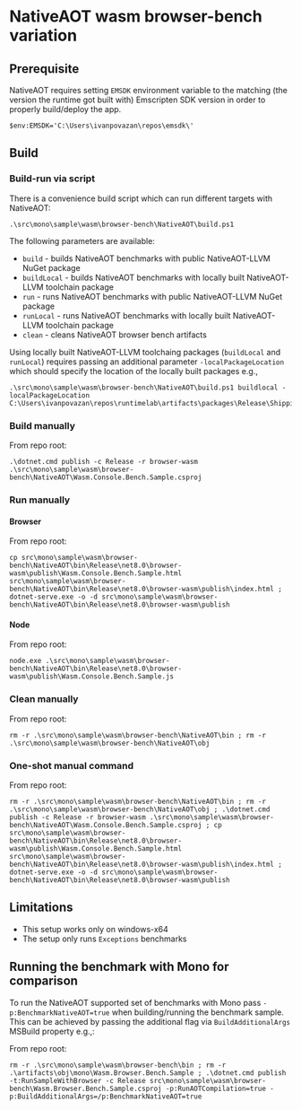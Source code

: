# NativeAOT wasm browser-bench variation

## Prerequisite

NativeAOT requires setting `EMSDK` environment variable to the matching (the version the runtime got built with) Emscripten SDK version in order to properly build/deploy the app.

```
$env:EMSDK='C:\Users\ivanpovazan\repos\emsdk\'
```

## Build

### Build-run via script

There is a convenience build script which can run different targets with NativeAOT:

```
.\src\mono\sample\wasm\browser-bench\NativeAOT\build.ps1
```

The following parameters are available:
- `build` - builds NativeAOT benchmarks with public NativeAOT-LLVM NuGet package
- `buildLocal` - builds NativeAOT benchmarks with locally built NativeAOT-LLVM toolchain package
- `run` - runs NativeAOT benchmarks with public NativeAOT-LLVM NuGet package
- `runLocal` - runs NativeAOT benchmarks with locally built NativeAOT-LLVM toolchain package
- `clean` - cleans NativeAOT browser bench artifacts

Using locally built NativeAOT-LLVM toolchaing packages (`buildLocal` and `runLocal`) requires passing an additional parameter `-localPackageLocation` which should specify the location of the locally built packages e.g.,

```
.\src\mono\sample\wasm\browser-bench\NativeAOT\build.ps1 buildlocal -localPackageLocation C:\Users\ivanpovazan\repos\runtimelab\artifacts\packages\Release\Shipping
```

### Build manually

From repo root:

```
.\dotnet.cmd publish -c Release -r browser-wasm .\src\mono\sample\wasm\browser-bench\NativeAOT\Wasm.Console.Bench.Sample.csproj
```

### Run manually

#### Browser

From repo root:

```
cp src\mono\sample\wasm\browser-bench\NativeAOT\bin\Release\net8.0\browser-wasm\publish\Wasm.Console.Bench.Sample.html src\mono\sample\wasm\browser-bench\NativeAOT\bin\Release\net8.0\browser-wasm\publish\index.html ; dotnet-serve.exe -o -d src\mono\sample\wasm\browser-bench\NativeAOT\bin\Release\net8.0\browser-wasm\publish
```

#### Node

From repo root:

```
node.exe .\src\mono\sample\wasm\browser-bench\NativeAOT\bin\Release\net8.0\browser-wasm\publish\Wasm.Console.Bench.Sample.js
```

### Clean manually

From repo root:

```
rm -r .\src\mono\sample\wasm\browser-bench\NativeAOT\bin ; rm -r .\src\mono\sample\wasm\browser-bench\NativeAOT\obj
```

### One-shot manual command

From repo root:

```
rm -r .\src\mono\sample\wasm\browser-bench\NativeAOT\bin ; rm -r .\src\mono\sample\wasm\browser-bench\NativeAOT\obj ; .\dotnet.cmd publish -c Release -r browser-wasm .\src\mono\sample\wasm\browser-bench\NativeAOT\Wasm.Console.Bench.Sample.csproj ; cp src\mono\sample\wasm\browser-bench\NativeAOT\bin\Release\net8.0\browser-wasm\publish\Wasm.Console.Bench.Sample.html src\mono\sample\wasm\browser-bench\NativeAOT\bin\Release\net8.0\browser-wasm\publish\index.html ; dotnet-serve.exe -o -d src\mono\sample\wasm\browser-bench\NativeAOT\bin\Release\net8.0\browser-wasm\publish
```

## Limitations

- This setup works only on windows-x64
- The setup only runs `Exceptions` benchmarks


## Running the benchmark with Mono for comparison

To run the NativeAOT supported set of benchmarks with Mono pass `-p:BenchmarkNativeAOT=true` when building/running the benchmark sample.
This can be achieved by passing the additional flag via `BuildAdditionalArgs` MSBuild property e.g.,:

From repo root:

```
rm -r .\src\mono\sample\wasm\browser-bench\bin ; rm -r .\artifacts\obj\mono\Wasm.Browser.Bench.Sample ; .\dotnet.cmd publish -t:RunSampleWithBrowser -c Release src\mono\sample\wasm\browser-bench\Wasm.Browser.Bench.Sample.csproj -p:RunAOTCompilation=true -p:BuildAdditionalArgs=/p:BenchmarkNativeAOT=true
```

